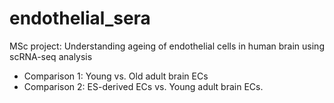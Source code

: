 # endothelial_sera
MSc project: Understanding ageing of endothelial cells in human brain using scRNA-seq analysis
* Comparison 1: Young vs. Old adult brain ECs 
* Comparison 2: ES-derived ECs vs. Young adult brain ECs. 
